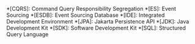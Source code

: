 *[CQRS]: Command Query Responsibility Segregation
*[ES]: Event Sourcing
*[ESDB]: Event Sourcing Database
*[IDE]: Integrated Development Environment
*[JPA]: Jakarta Persistence API
*[JDK]: Java Development Kit
*[SDK]: Software Development Kit
*[SQL]: Structured Query Language